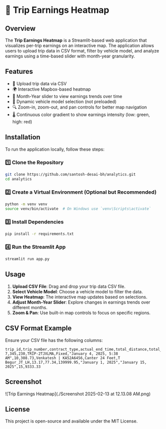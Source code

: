 # 🚕 Trip Earnings Heatmap

## Overview
The **Trip Earnings Heatmap** is a Streamlit-based web application that visualizes per-trip earnings on an interactive map. The application allows users to upload trip data in CSV format, filter by vehicle model, and analyze earnings using a time-based slider with month-year granularity.

## Features
- 📂 Upload trip data via CSV
- 🌍 Interactive Mapbox-based heatmap
- 📅 Month-Year slider to view earnings trends over time
- 🚚 Dynamic vehicle model selection (not preloaded)
- 🔍 Zoom-in, zoom-out, and pan controls for better map navigation
- 🌡️ Continuous color gradient to show earnings intensity (low: green, high: red)

## Installation
To run the application locally, follow these steps:

### 1️⃣ Clone the Repository
```bash
git clone https://github.com/santosh-desai-bh/analytics.git
cd analytics
```

### 2️⃣ Create a Virtual Environment (Optional but Recommended)
```bash
python -m venv venv
source venv/bin/activate  # On Windows use `venv\Scripts\activate`
```

### 3️⃣ Install Dependencies
```bash
pip install -r requirements.txt
```

### 4️⃣ Run the Streamlit App
```bash
streamlit run app.py
```

## Usage
1. **Upload CSV File**: Drag and drop your trip data CSV file.
2. **Select Vehicle Model**: Choose a vehicle model to filter the data.
3. **View Heatmap**: The interactive map updates based on selections.
4. **Adjust Month-Year Slider**: Explore changes in earnings trends over different months.
5. **Zoom & Pan**: Use built-in map controls to focus on specific regions.

## CSV Format Example
Ensure your CSV file has the following columns:

```csv
trip_id,trip_number,contract_type,actual_end_time,total_distance,total_time,driver,vehicle_model,hub,lat,long,gross_pay,start_datetime,end_datetime,trip_count,per_trip_earning
7,345,230,TRIP-2TJXLMA,Fixed,"January 4, 2025, 5:38 AM",10,308.73,Venkatesh | KA52A6456,Canter 24 Feet,T Begur_JT_LH,13.17,77.34,139999.95,"January 1, 2025","January 15, 2025",15,9333.33
```

## Screenshot
![Trip Earnings Heatmap](./Screenshot 2025-02-13 at 12.13.08 AM.png)

## License
This project is open-source and available under the MIT License.

